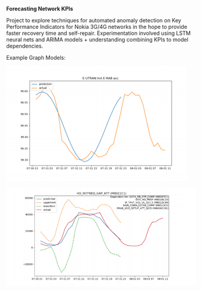 **Forecasting Network KPIs**

Project to explore techniques for automated anomaly detection on Key Performance Indicators for Nokia 3G/4G networks in the hope to provide faster recovery time and self-repair. 
Experimentation involved using LSTM neural nets and ARIMA models + understanding combining KPIs to model dependencies.

Example Graph Models:


![Alt text](p3.png?raw=true )

![Alt text](p4.png?raw=true )
